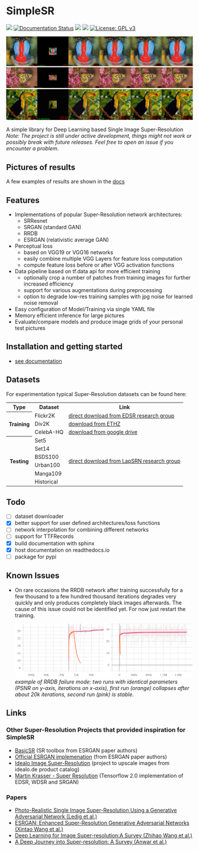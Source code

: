 # SimpleSR
![](https://img.shields.io/badge/Version-0.1-critical)
[![Documentation Status](https://readthedocs.org/projects/simplesr/badge/?version=latest)](https://simplesr.readthedocs.io/en/latest/?badge=latest)
![](https://img.shields.io/badge/Python-3.8-informational)
![](https://img.shields.io/badge/Tensorflow-2.0%2B-informational)
[![License: GPL v3](https://img.shields.io/badge/License-GPLv3-blue.svg)](https://www.gnu.org/licenses/gpl-3.0)


![Bird](./docs/_static/gallery/thesis/0.png)
![Butterfly](./docs/_static/gallery/thesis/10.png)
![Child](./docs/_static/gallery/thesis/15.png)

A simple library for Deep Learning based Single Image Super-Resolution
*Note: The project is still under active development, things might not work or possibly break with future releases.
Feel free to open an issue if you encounter a problem.*

## Pictures of results

A few examples of results are shown in the [docs](https://simplesr.readthedocs.io/en/latest/src/results/results.html)

## Features
* Implementations of popular Super-Resolution network architectures:
    - SRResnet
    - SRGAN (standard GAN)
    - RRDB
    - ESRGAN (relativistic average GAN)
* Perceptual loss
    - based on VGG19 or VGG16 networks
    - easily combine multiple VGG Layers for feature loss computation
    - compute feature loss before or after VGG activation functions
* Data pipeline based on tf.data api for more efficient training
    - optionally crop a number of patches from training images for further increased efficiency
    - support for various augmentations during preprocessing
    - option to degrade low-res training samples with jpg noise for learned noise removal
* Easy configuration of Model/Training via single YAML file
* Memory efficient inference for large pictures
* Evaluate/compare models and produce image grids of your personal test pictures

## Installation and getting started
* [see documentation](https://simplesr.readthedocs.io/en/latest/index.html)

## Datasets
For experimentation typical Super-Resolution datasets can be found here:

<table>
    <tr>
        <th>Type</th>
        <th>Dataset</th>
        <th>Link</th>
    </tr>
    <tr>
        <th rowspan="3">Training</th>
        <td>Flickr2K</td>
        <td><a href="https://cv.snu.ac.kr/research/EDSR/Flickr2K.tar">direct download from EDSR research group</a></td>
    </tr>
    <tr>
        <td>Div2K</td>
        <td><a href="https://data.vision.ee.ethz.ch/cvl/DIV2K/">download from ETHZ</a></td>
    </tr>
    <tr>
        <td>CelebA-HQ</td>
        <td><a href="https://drive.google.com/drive/folders/11Vz0fqHS2rXDb5pprgTjpD7S2BAJhi1P">download from google drive</a></td>
    </tr>
    <tr>
        <th rowspan="6">Testing</th>
        <td>Set5</td>
        <td rowspan="6"><a href="http://vllab.ucmerced.edu/wlai24/LapSRN/results/SR_testing_datasets.zip">direct download from LapSRN research group</a></td>
    </tr>
    <tr>
        <td>Set14</td>
    </tr>
    <tr>
        <td>BSDS100</td>
    </tr>
    <tr>
        <td>Urban100</td>
    </tr>
    <tr>
        <td>Manga109</td>
    </tr>
    <tr>
        <td>Historical</td>
    </tr>
</table>
 

## Todo

* [ ] dataset downloader
* [x] better support for user defined architectures/loss functions
* [ ] network interpolation for combining different networks
* [ ] support for TTFRecords 
* [x] build documentation with sphinx
* [x] host documentation on readthedocs.io
* [ ] package for pypi

## Known Issues

* On rare occasions the RRDB network after training successfully 
for a few thousand to a few hundred thousand iterations degrades very quickly and only produces
completely black images afterwards. The cause of this issue could not be identified yet.
For now just restart the training. 

    ![rrdb failure mode](./docs/_static/rddb_fail.png)     
    *example of RRDB failure mode: two runs with identical parameters (PSNR on y-axis, iterations on x-axis),
    first run (orange) collapses after about 20k iterations, second run (pink) is stable.*


## Links

### Other Super-Resolution Projects that provided inspiration for SimpleSR

* [BasicSR](https://github.com/xinntao/BasicSR) (SR toolbox from ESRGAN paper authors)
* [Official ESRGAN implemenation](https://github.com/xinntao/ESRGAN) (from ESRGAN paper authors)
* [Idealo Image Super-Resolution](https://github.com/idealo/image-super-resolution) 
(project to upscale images from idealo.de product catalog)
* [Martin Krasser - Super Resolution](https://github.com/krasserm/super-resolution)
(Tensorflow 2.0 implementation of EDSR, WDSR and SRGAN)

### Papers

* [Photo-Realistic Single Image Super-Resolution Using a Generative Adversarial Network (Ledig et al.)](https://arxiv.org/abs/1609.04802)
* [ESRGAN: Enhanced Super-Resolution Generative Adversarial Networks (Xintao Wang et al.)](https://arxiv.org/abs/1809.00219)
* [Deep Learning for Image Super-resolution:A Survey (Zhihao Wang et al.)](https://arxiv.org/pdf/1902.06068.pdf)
* [A Deep Journey into Super-resolution: A Survey (Anwar et al.)](https://arxiv.org/pdf/1904.07523.pdf)
